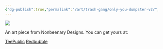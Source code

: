 ```yaml
---
{"dg-publish":true,"permalink":"/art/trash-gang/only-you-dumpster-v2/","title":"Only You v2","tags":["Art","Other Trash Gang"]}
---
```



![](https://baserow-media.ams3.digitaloceanspaces.com/user_files/Fbro2nwE0rr5c4nY2vkbSVFIS7ZVANI3_eb8fe4bfd27df96d372b0e7f675a2b99e812da603b611f34218b616a87bcaa61.png)

An art piece from Nonbeenary Designs. You can get yours at:

[TeePublic]()
[Redbubble]()
